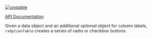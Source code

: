 [![unstable](http://badges.github.io/stability-badges/dist/unstable.svg)](http://github.com/badges/stability-badges)

[API Documentation](ngdocs/index.html#/api/rxOptionTable.directive:rxOptionTable)

Given a data object and an additional optional object for column labels, `rxOptionTable` creates a series of radio or checkbox buttons.
